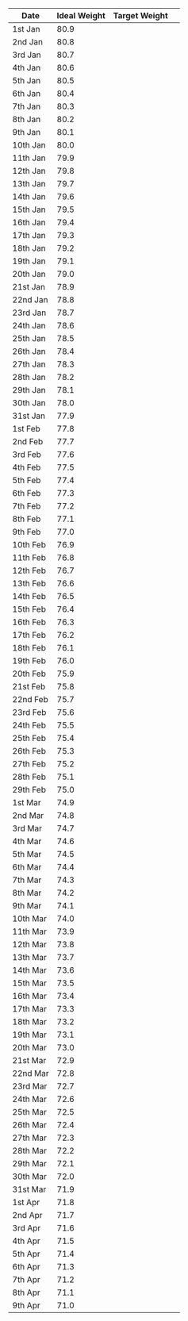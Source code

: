 | Date     | Ideal Weight | Target Weight |     |
| -------- | ------------ | ------------- | --- |
| 1st Jan  | 80.9         |               |     |
| 2nd Jan  | 80.8         |               |     |
| 3rd Jan  | 80.7         |               |     |
| 4th Jan  | 80.6         |               |     |
| 5th Jan  | 80.5         |               |     |
| 6th Jan  | 80.4         |               |     |
| 7th Jan  | 80.3         |               |     |
| 8th Jan  | 80.2         |               |     |
| 9th Jan  | 80.1         |               |     |
| 10th Jan | 80.0         |               |     |
| 11th Jan | 79.9         |               |     |
| 12th Jan | 79.8         |               |     |
| 13th Jan | 79.7         |               |     |
| 14th Jan | 79.6         |               |     |
| 15th Jan | 79.5         |               |     |
| 16th Jan | 79.4         |               |     |
| 17th Jan | 79.3         |               |     |
| 18th Jan | 79.2         |               |     |
| 19th Jan | 79.1         |               |     |
| 20th Jan | 79.0         |               |     |
| 21st Jan | 78.9         |               |     |
| 22nd Jan | 78.8         |               |     |
| 23rd Jan | 78.7         |               |     |
| 24th Jan | 78.6         |               |     |
| 25th Jan | 78.5         |               |     |
| 26th Jan | 78.4         |               |     |
| 27th Jan | 78.3         |               |     |
| 28th Jan | 78.2         |               |     |
| 29th Jan | 78.1         |               |     |
| 30th Jan | 78.0         |               |     |
| 31st Jan | 77.9         |               |     |
| 1st Feb  | 77.8         |               |     |
| 2nd Feb  | 77.7         |               |     |
| 3rd Feb  | 77.6         |               |     |
| 4th Feb  | 77.5         |               |     |
| 5th Feb  | 77.4         |               |     |
| 6th Feb  | 77.3         |               |     |
| 7th Feb  | 77.2         |               |     |
| 8th Feb  | 77.1         |               |     |
| 9th Feb  | 77.0         |               |     |
| 10th Feb | 76.9         |               |     |
| 11th Feb | 76.8         |               |     |
| 12th Feb | 76.7         |               |     |
| 13th Feb | 76.6         |               |     |
| 14th Feb | 76.5         |               |     |
| 15th Feb | 76.4         |               |     |
| 16th Feb | 76.3         |               |     |
| 17th Feb | 76.2         |               |     |
| 18th Feb | 76.1         |               |     |
| 19th Feb | 76.0         |               |     |
| 20th Feb | 75.9         |               |     |
| 21st Feb | 75.8         |               |     |
| 22nd Feb | 75.7         |               |     |
| 23rd Feb | 75.6         |               |     |
| 24th Feb | 75.5         |               |     |
| 25th Feb | 75.4         |               |     |
| 26th Feb | 75.3         |               |     |
| 27th Feb | 75.2         |               |     |
| 28th Feb | 75.1         |               |     |
| 29th Feb | 75.0         |               |     |
| 1st Mar  | 74.9         |               |     |
| 2nd Mar  | 74.8         |               |     |
| 3rd Mar  | 74.7         |               |     |
| 4th Mar  | 74.6         |               |     |
| 5th Mar  | 74.5         |               |     |
| 6th Mar  | 74.4         |               |     |
| 7th Mar  | 74.3         |               |     |
| 8th Mar  | 74.2         |               |     |
| 9th Mar  | 74.1         |               |     |
| 10th Mar | 74.0         |               |     |
| 11th Mar | 73.9         |               |     |
| 12th Mar | 73.8         |               |     |
| 13th Mar | 73.7         |               |     |
| 14th Mar | 73.6         |               |     |
| 15th Mar | 73.5         |               |     |
| 16th Mar | 73.4         |               |     |
| 17th Mar | 73.3         |               |     |
| 18th Mar | 73.2         |               |     |
| 19th Mar | 73.1         |               |     |
| 20th Mar | 73.0         |               |     |
| 21st Mar | 72.9         |               |     |
| 22nd Mar | 72.8         |               |     |
| 23rd Mar | 72.7         |               |     |
| 24th Mar | 72.6         |               |     |
| 25th Mar | 72.5         |               |     |
| 26th Mar | 72.4         |               |     |
| 27th Mar | 72.3         |               |     |
| 28th Mar | 72.2         |               |     |
| 29th Mar | 72.1         |               |     |
| 30th Mar | 72.0         |               |     |
| 31st Mar | 71.9         |               |     |
| 1st Apr  | 71.8         |               |     |
| 2nd Apr  | 71.7         |               |     |
| 3rd Apr  | 71.6         |               |     |
| 4th Apr  | 71.5         |               |     |
| 5th Apr  | 71.4         |               |     |
| 6th Apr  | 71.3         |               |     |
| 7th Apr  | 71.2         |               |     |
| 8th Apr  | 71.1         |               |     |
| 9th Apr  | 71.0         |               |     |
